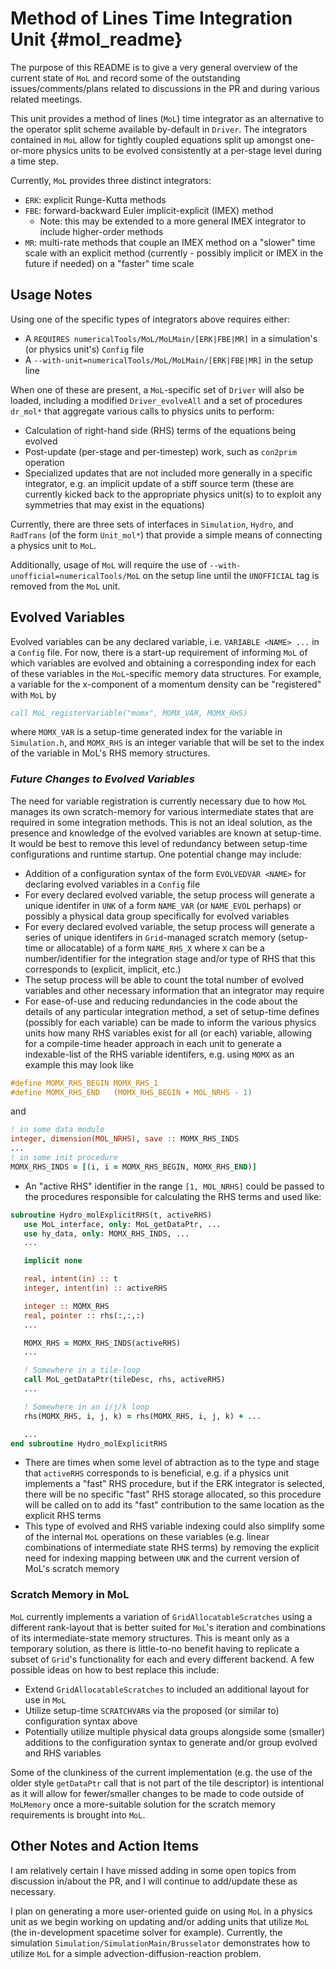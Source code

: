 # Method of Lines Time Integration Unit {#mol_readme}

The purpose of this README is to give a very general overview of the current state of `MoL` and record some of the outstanding issues/comments/plans related to discussions in the PR and during various related meetings.

This unit provides a method of lines (`MoL`) time integrator as an alternative to the operator
split scheme available by-default in `Driver`.  The integrators contained in `MoL` allow for tightly
coupled equations split up amongst one-or-more physics units to be evolved consistently at 
a per-stage level during a time step.

Currently, `MoL` provides three distinct integrators:
- `ERK`: explicit Runge-Kutta methods
- `FBE`: forward-backward Euler implicit-explicit (IMEX) method
   - Note: this may be extended to a more general IMEX integrator to include higher-order methods
- `MR`: multi-rate methods that couple an IMEX method on a "slower" time scale with an explicit method (currently - possibly implicit or IMEX in the future if needed) on a "faster" time scale

## Usage Notes

Using one of the specific types of integrators above requires either:
- A `REQUIRES numericalTools/MoL/MoLMain/[ERK|FBE|MR]` in a simulation's (or physics unit's) `Config` file
- A `--with-unit=numericalTools/MoL/MoLMain/[ERK|FBE|MR]` in the setup line

When one of these are present, a `MoL`-specific set of `Driver` will also be loaded, including a modified `Driver_evolveAll` and a set of procedures `dr_mol*` that aggregate various calls to physics units to perform:
- Calculation of right-hand side (RHS) terms of the equations being evolved
- Post-update (per-stage and per-timestep) work, such as `con2prim` operation
- Specialized updates that are not included more generally in a specific integrator, e.g. an implicit update of a stiff source term (these are currently kicked back to the appropriate physics unit(s) to to exploit any symmetries that may exist in the equations)

Currently, there are three sets of interfaces in `Simulation`, `Hydro`, and `RadTrans` (of the form `Unit_mol*`) that provide a simple means of connecting a physics unit to `MoL`.

Additionally, usage of `MoL` will require the use of `--with-unofficial=numericalTools/MoL` on the setup line until the `UNOFFICIAL` tag is removed from the `MoL` unit.

## Evolved Variables

Evolved variables can be any declared variable, i.e. `VARIABLE <NAME> ...` in a `Config` file.  For now, there is a start-up requirement of informing `MoL` of which variables are evolved and obtaining a corresponding index for each of these variables in the `MoL`-specific memory data structures.  For example, a variable for the x-component of a momentum density can be "registered" with `MoL` by
```fortran
call MoL_registerVariable("momx", MOMX_VAR, MOMX_RHS)
```
where `MOMX_VAR` is a setup-time generated index for the variable in `Simulation.h`, and `MOMX_RHS` is an integer variable that will be set to the index of the variable in MoL's RHS memory structures.

### _Future Changes to Evolved Variables_

The need for variable registration is currently necessary due to how `MoL` manages its own scratch-memory for various intermediate states that are required in some integration methods.  This is not an ideal solution, as the presence and knowledge of the evolved variables are known at setup-time.  It would be best to remove this level of redundancy between setup-time configurations and runtime startup.  One potential change may include:

- Addition of a configuration syntax of the form `EVOLVEDVAR <NAME>` for declaring evolved variables in a `Config` file
- For every declared evolved variable, the setup process will generate a unique identifer in `UNK` of a form `NAME_VAR` (or `NAME_EVOL` perhaps) or possibly a physical data group specifically for evolved variables
- For every declared evolved variable, the setup process will generate a series of unique identifers in `Grid`-managed scratch memory (setup-time or allocatable) of a form `NAME_RHS_X` where `X` can be a number/identifier for the integration stage and/or type of RHS that this corresponds to (explicit, implicit, etc.)
- The setup process will be able to count the total number of evolved variables and other necessary information that an integrator may require
- For ease-of-use and reducing redundancies in the code about the details of any particular integration method, a set of setup-time defines (possibly for each variable) can be made to inform the various physics units how many RHS variables exist for all (or each) variable, allowing for a compile-time header approach in each unit to generate a indexable-list of the RHS variable identifers, e.g. using `MOMX` as an example this may look like
```c
#define MOMX_RHS_BEGIN MOMX_RHS_1
#define MOMX_RHS_END   (MOMX_RHS_BEGIN + MOL_NRHS - 1)
```
and
```fortran
! in some data module
integer, dimension(MOL_NRHS), save :: MOMX_RHS_INDS
...
! in some init procedure
MOMX_RHS_INDS = [(i, i = MOMX_RHS_BEGIN, MOMX_RHS_END)]
```
- An "active RHS" identifier in the range `[1, MOL_NRHS]` could be passed to the procedures responsible for calculating the RHS terms and used like:
```fortran
subroutine Hydro_molExplicitRHS(t, activeRHS)
   use MoL_interface, only: MoL_getDataPtr, ...
   use hy_data, only: MOMX_RHS_INDS, ...
   ...

   implicit none

   real, intent(in) :: t
   integer, intent(in) :: activeRHS

   integer :: MOMX_RHS
   real, pointer :: rhs(:,:,:)
   ...

   MOMX_RHS = MOMX_RHS_INDS(activeRHS)
   ...

   ! Somewhere in a tile-loop
   call MoL_getDataPtr(tileDesc, rhs, activeRHS)
   ...

   ! Somewhere in an i/j/k loop
   rhs(MOMX_RHS, i, j, k) = rhs(MOMX_RHS, i, j, k) + ...

   ...
end subroutine Hydro_molExplicitRHS
```
- There are times when some level of abtraction as to the type and stage that `activeRHS` corresponds to is beneficial, e.g. if a physics unit implements a "fast" RHS procedure, but if the ERK integrator is selected, there will be no specific "fast" RHS storage allocated, so this procedure will be called on to add its "fast" contribution to the same location as the explicit RHS terms
- This type of evolved and RHS variable indexing could also simplify some of the internal `MoL` operations on these variables (e.g. linear combinations of intermediate state RHS terms) by removing the explicit need for indexing mapping between `UNK` and the current version of MoL's scratch memory

### Scratch Memory in MoL

`MoL` currently implements a variation of `GridAllocatableScratches` using a different rank-layout that is better suited for `MoL`'s iteration and combinations of its intermediate-state memory structures.  This is meant only as a temporary solution, as there is little-to-no benefit having to replicate a subset of `Grid`'s functionality for each and every different backend.  A few possible ideas on how to best replace this include:

- Extend `GridAllocatableScratches` to included an additional layout for use in `MoL`
- Utilize setup-time `SCRATCHVAR`s via the proposed (or similar to) configuration syntax above
- Potentially utilize multiple physical data groups alongside some (smaller) additions to the configuration syntax to generate and/or group evolved and RHS variables

Some of the clunkiness of the current implementation (e.g. the use of the older style `getDataPtr` call that is not part of the tile descriptor) is intentional as it will allow for fewer/smaller changes to be made to code outside of `MoLMemory` once a more-suitable solution for the scratch memory requirements is brought into `MoL`.

## Other Notes and Action Items
I am relatively certain I have missed adding in some open topics from discussion in/about the PR, and I will continue to add/update these as necessary.

I plan on generating a more user-oriented guide on using `MoL` in a physics unit as we begin working on updating and/or adding units that utilize `MoL` (the in-development spacetime solver for example).  Currently, the simulation `Simulation/SimulationMain/Brusselator` demonstrates how to utilize `MoL` for a simple advection-diffusion-reaction problem.